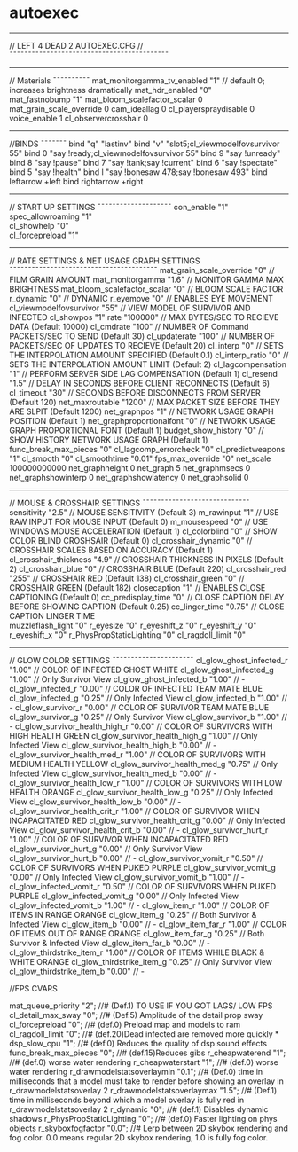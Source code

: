 # autoexec
__________________________________________
// LEFT 4 DEAD 2 AUTOEXEC.CFG //
¯¯¯¯¯¯¯¯¯¯¯¯¯¯¯¯¯¯¯¯¯¯¯¯¯¯¯¯¯¯¯¯¯¯¯¯¯¯¯¯¯¯¯

__________
// Materials
¯¯¯¯¯¯¯¯¯¯
mat_monitorgamma_tv_enabled "1"       // default 0; increases brightness dramatically
mat_hdr_enabled "0"                    
mat_fastnobump "1" 
mat_bloom_scalefactor_scalar 0	
mat_grain_scale_override 0
cam_ideallag 0
cl_playerspraydisable 0
voice_enable 1
cl_observercrosshair 0
_______
//BINDS
¯¯¯¯¯¯¯	
bind "q" "lastinv"
bind "v" "slot5;cl_viewmodelfovsurvivor 55"
bind 0 "say !ready;cl_viewmodelfovsurvivor 55"
bind 9 "say !unready"
bind 8 "say !pause"
bind 7 "say !tank;say !current"
bind 6 "say !spectate"
bind 5 "say !health"
bind l "say !bonesaw 478;say !bonesaw 493"
bind leftarrow +left
bind rightarrow +right
____________________
// START UP SETTINGS
¯¯¯¯¯¯¯¯¯¯¯¯¯¯¯¯¯¯¯¯
con_enable "1"							
spec_allowroaming "1"																	
cl_showhelp "0"											
cl_forcepreload "1"          								

___________________________________________
// RATE SETTINGS & NET USAGE GRAPH SETTINGS
¯¯¯¯¯¯¯¯¯¯¯¯¯¯¯¯¯¯¯¯¯¯¯¯¯¯¯¯¯¯¯¯¯¯¯¯¯¯¯¯
mat_grain_scale_override "0"					// FILM GRAIN AMOUNT
mat_monitorgamma "1.6"						// MONITOR GAMMA MAX BRIGHTNESS
mat_bloom_scalefactor_scalar "0"				// BLOOM SCALE FACTOR	
r_dynamic "0"							// DYNAMIC
r_eyemove "0"							// ENABLES EYE MOVEMENT	
cl_viewmodelfovsurvivor "55"					// VIEW MODEL OF SURVIVOR AND INFECTED
cl_showpos "1"
rate "100000"							// MAX BYTES/SEC TO RECIEVE DATA		(Default 10000)
cl_cmdrate "100"							// NUMBER OF Command PACKETS/SEC TO SEND	(Default 30)
cl_updaterate "100"						// NUMBER OF PACKETS/SEC OF UPDATES TO RECIEVE	(Default 20)
cl_interp "0"						// SETS THE INTERPOLATION AMOUNT SPECIFIED	(Default 0.1)
cl_interp_ratio "0"						// SETS THE INTERPOLATION AMOUNT LIMIT		(Default 2)
cl_lagcompensation "1"						// PERFORM SERVER SIDE LAG COMPENSATION		(Default 1)
cl_resend "1.5"           					// DELAY IN SECONDS BEFORE CLIENT RECONNECTS	(Default 6)
cl_timeout "30"							// SECONDS BEFORE DISCONNECTS FROM SERVER	(Default 120)
net_maxroutable "1200"						// MAX PACKET SIZE BEFORE THEY ARE SLPIT	(Default 1200)
net_graphpos "1"						// NETWORK USAGE GRAPH POSITION			(Default 1)
net_graphproportionalfont "0"					// NETWORK USAGE GRAPH PROPORTIONAL FONT	(Default 1)
budget_show_history "0"            				// SHOW HISTORY NETWORK USAGE GRAPH		(Default 1)
func_break_max_pieces "0"
cl_lagcomp_errorcheck "0"
cl_predictweapons "1"
cl_smooth "0"
cl_smoothtime "0.01"
fps_max_override "0"
net_scale 100000000000
net_graphheight 0
net_graph 5
net_graphmsecs 0
net_graphshowinterp 0
net_graphshowlatency 0
net_graphsolid 0
_____________________________
// MOUSE & CROSSHAIR SETTINGS
¯¯¯¯¯¯¯¯¯¯¯¯¯¯¯¯¯¯¯¯¯¯¯¯¯¯¯¯¯
sensitivity "2.5"							// MOUSE SENSITIVITY				(Default 3)
m_rawinput "1"							// USE RAW INPUT FOR MOUSE INPUT		(Default 0)
m_mousespeed "0"						// USE WINDOWS MOUSE ACCELERATION		(Default 1)
cl_colorblind "0"						// SHOW COLOR BLIND CROSHSAIR			(Default 0)
cl_crosshair_dynamic "0"					// CROSSHAIR SCALES BASED ON ACCURACY		(Default 1)
cl_crosshair_thickness "4.9"					// CROSSHAIR THICKNESS IN PIXELS		(Default 2)
cl_crosshair_blue "0"						// CROSSHAIR BLUE				(Default 220)
cl_crosshair_red "255"						// CROSSHAIR RED				(Default 138)
cl_crosshair_green "0"			  		        // CROSSHAIR GREEN				(Default 182)
closecaption "1"						// ENABLES CLOSE CAPTIONING			(Default 0)
cc_predisplay_time "0"						// CLOSE CAPTION DELAY BEFORE SHOWING CAPTION	(Default 0.25)
cc_linger_time "0.75"						// CLOSE CAPTION LINGER TIME	
muzzleflash_light "0"
r_eyesize "0"
r_eyeshift_z "0"
r_eyeshift_y "0"
r_eyeshift_x "0"
r_PhysPropStaticLighting "0"
cl_ragdoll_limit "0"
______________________
// GLOW COLOR SETTINGS
¯¯¯¯¯¯¯¯¯¯¯¯¯¯¯¯¯¯¯¯¯¯
cl_glow_ghost_infected_r "1.00"					// COLOR OF INFECTED GHOST 			WHITE
cl_glow_ghost_infected_g "1.00"					// Only Survivor View
cl_glow_ghost_infected_b "1.00"					// -
cl_glow_infected_r "0.00"					// COLOR OF INFECTED TEAM MATE			BLUE
cl_glow_infected_g "0.25"					// Only Infected View
cl_glow_infected_b "1.00"					// -
cl_glow_survivor_r "0.00"					// COLOR OF SURVIVOR TEAM MATE			BLUE
cl_glow_survivor_g "0.25"					// Only Survivor View
cl_glow_survivor_b "1.00"					// -
cl_glow_survivor_health_high_r "0.00" 				// COLOR OF SURVIVORS WITH HIGH HEALTH		GREEN
cl_glow_survivor_health_high_g "1.00"				// Only Infected View
cl_glow_survivor_health_high_b "0.00"				// -
cl_glow_survivor_health_med_r "1.00"				// COLOR OF SURVIVORS WITH MEDIUM HEALTH	YELLOW
cl_glow_survivor_health_med_g "0.75"				// Only Infected View
cl_glow_survivor_health_med_b "0.00"				// -
cl_glow_survivor_health_low_r "1.00"				// COLOR OF SURVIVORS WITH LOW HEALTH		ORANGE
cl_glow_survivor_health_low_g "0.25"				// Only Infected View
cl_glow_survivor_health_low_b "0.00"				// -
cl_glow_survivor_health_crit_r "1.00"				// COLOR OF SURVIVOR WHEN INCAPACITATED		RED
cl_glow_survivor_health_crit_g "0.00"				// Only Infected View
cl_glow_survivor_health_crit_b "0.00"				// -
cl_glow_survivor_hurt_r "1.00"					// COLOR OF SURVIVOR WHEN INCAPACITATED		RED
cl_glow_survivor_hurt_g	"0.00"					// Only Survivor View
cl_glow_survivor_hurt_b	"0.00"					// -
cl_glow_survivor_vomit_r "0.50"					// COLOR OF SURVIVORS WHEN PUKED		PURPLE
cl_glow_survivor_vomit_g "0.00"					// Only Infected View
cl_glow_survivor_vomit_b "1.00"					// -
cl_glow_infected_vomit_r "0.50"					// COLOR OF SURVIVORS WHEN PUKED		PURPLE
cl_glow_infected_vomit_g "0.00"					// Only Infected View
cl_glow_infected_vomit_b "1.00"					// -
cl_glow_item_r "1.00"						// COLOR OF ITEMS IN RANGE 			ORANGE
cl_glow_item_g "0.25"						// Both Survivor & Infected View
cl_glow_item_b "0.00"						// -
cl_glow_item_far_r "1.00"					// COLOR OF ITEMS OUT OF RANGE 			ORANGE
cl_glow_item_far_g "0.25"					// Both Survivor & Infected View
cl_glow_item_far_b "0.00"					// -
cl_glow_thirdstrike_item_r "1.00"				// COLOR OF ITEMS WHILE BLACK & WHITE 		ORANGE
cl_glow_thirdstrike_item_g "0.25"				// Only Survivor View
cl_glow_thirdstrike_item_b "0.00"				// -

//FPS CVARS

mat_queue_priority "2"; //# (Def.1) TO USE IF YOU GOT LAGS/ LOW FPS
cl_detail_max_sway "0"; //# (Def.5) Amplitude of the detail prop sway
cl_forcepreload "0"; //# (def.0) Preload map and models to ram
cl_ragdoll_limit "0"; //# (def.20)Dead infected are removed more quickly *
dsp_slow_cpu "1"; //# (def.0) Reduces the quality of dsp sound effects
func_break_max_pieces "0"; //# (def.15)Reduces gibs
r_cheapwaterend "1"; //# (def.0) worse water rendering
r_cheapwaterstart "1"; //# (def.0) worse water rendering
r_drawmodelstatsoverlaymin "0.1"; //# (Def.0) time in milliseconds that a model must take to render before showing an overlay in r_drawmodelstatsoverlay 2
r_drawmodelstatsoverlaymax "1.5"; //# (Def.1) time in milliseconds beyond which a model overlay is fully red in r_drawmodelstatsoverlay 2
r_dynamic "0"; //# (def.1) Disables dynamic shadows
r_PhysPropStaticLighting "0"; //# (def.0) Faster lighting on phys objects
r_skyboxfogfactor "0.0"; //# Lerp between 2D skybox rendering and fog color. 0.0 means regular 2D skybox rendering, 1.0 is fully fog color.
